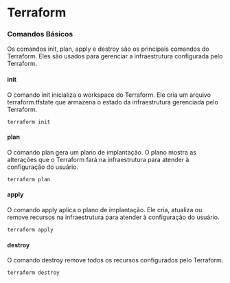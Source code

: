 # Terraform


### Comandos Básicos

Os comandos init, plan, apply e destroy são os principais comandos do Terraform. Eles são usados para gerenciar a infraestrutura configurada pelo Terraform.

#### init

O comando init inicializa o workspace do Terraform. Ele cria um arquivo terraform.tfstate que armazena o estado da infraestrutura gerenciada pelo Terraform.

```terraform init```

#### plan

O comando plan gera um plano de implantação. O plano mostra as alterações que o Terraform fará na infraestrutura para atender à configuração do usuário.

```terraform plan```

#### apply

O comando apply aplica o plano de implantação. Ele cria, atualiza ou remove recursos na infraestrutura para atender à configuração do usuário.

```terraform apply```

#### destroy

O comando destroy remove todos os recursos configurados pelo Terraform.

```terraform destroy```


